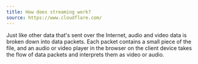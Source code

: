 ```yaml
---
title: How does streaming work?
source: https://www.cloudflare.com/
---
```


Just like other data that's sent over the Internet, audio and video data is broken down into data packets. Each packet contains a small piece of the file, and an audio or video player in the browser on the client device takes the flow of data packets and interprets them as video or audio.
